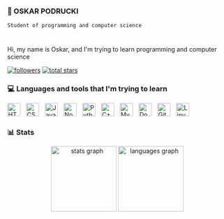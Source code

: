 ### 👋 OSKAR PODRUCKI

`Student of programming and computer science` 

#

Hi, my name is Oskar, and I'm trying to learn programming and computer science
 <p align="left">
      <a href="https://github.com/OskarPodrucki?tab=followers">
         <img alt="followers" title="Follow me on Github" src="https://custom-icon-badges.demolab.com/github/followers/OskarPodrucki?color=236ad3&labelColor=1155ba&style=for-the-badge&logo=person-add&label=Follow&logoColor=white"/></a>
      <a href="https://github.com/OskarPodrucki?tab=repositories&sort=stargazers">
         <img alt="total stars" title="Total stars on GitHub" src="https://custom-icon-badges.demolab.com/github/stars/OskarPodrucki?color=55960c&style=for-the-badge&labelColor=488207&logo=star"/></a>
   </p>

###

### 💻 Languages ​​and tools that I'm trying to learn

<img align="left" alt="HTML" width="30px" style="padding-right:10px;" src="https://cdn.jsdelivr.net/gh/devicons/devicon/icons/html5/html5-plain.svg" />
<img align="left" alt="CSS" width="30px" style="padding-right:10px;" src="https://cdn.jsdelivr.net/gh/devicons/devicon/icons/css3/css3-plain.svg" />
<img align="left" alt="JavaScript" width="30px" style="padding-right:10px;" src="https://cdn.jsdelivr.net/gh/devicons/devicon/icons/javascript/javascript-plain.svg" />
<img align="left" alt="NodeJS" width="30px" style="padding-right:10px;" src="https://cdn.jsdelivr.net/gh/devicons/devicon/icons/nodejs/nodejs-original.svg" />
<img align="left" alt="Python" width="30px" style="padding-right:10px;" src="https://cdn.jsdelivr.net/gh/devicons/devicon/icons/python/python-plain.svg" />
<img align="left" alt="C++" width="30px" style="padding-right:10px;" src="https://cdn.jsdelivr.net/gh/devicons/devicon/icons/cplusplus/cplusplus-line.svg" />
<img align="left" alt="MySQL" width="30px" style="padding-right:10px;" src="https://cdn.jsdelivr.net/gh/devicons/devicon/icons/mysql/mysql-original.svg" />
<img align="left" alt="Docker" width="30px" style="padding-right:10px;" src="https://cdn.jsdelivr.net/gh/devicons/devicon/icons/docker/docker-original.svg" />
<img align="left" alt="GitHub" width="30px" style="padding-right:10px;" src="https://cdn.jsdelivr.net/gh/devicons/devicon/icons/github/github-original.svg" />
<img align="left" alt="Linux" width="30px" style="padding-right:10px;" src="https://cdn.jsdelivr.net/gh/devicons/devicon/icons/linux/linux-original.svg" />
<br />

#

### 📊 Stats

<div align="center">
  <img src="https://github-readme-stats.vercel.app/api?username=OskarPodrucki&hide_title=false&hide_rank=false&show_icons=true&include_all_commits=true&count_private=true&disable_animations=false&theme=github_dark&locale=en&hide_border=false&order=1&custom_title=Stats" height="150" alt="stats graph"  />
  <img src="https://github-readme-stats.vercel.app/api/top-langs?username=OskarPodrucki&locale=en&hide_title=false&layout=compact&card_width=320&langs_count=5&theme=github_dark&hide_border=false&order=2&custom_title=Languages" height="150" alt="languages graph"  />
</div>

#



